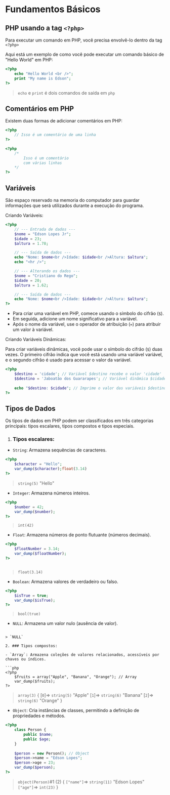 # Fundamentos Básicos


## PHP usando a tag `<?php>`

Para executar um comando em PHP, você precisa envolvê-lo dentro da tag `<?php>`

Aqui está um exemplo de como você pode executar um comando básico de "Hello World" em PHP:

```php
<?php
    echo "Hello World <br />";
    print "My name is Edson";
?>
```

> `echo` e `print` é dois comandos de saída em `php`

## Comentários em PHP

Existem duas formas de adicionar comentários em PHP:

```php
<?php
    // Isso é um comentário de uma linha
?>
```

```php
<?php
    /* 
        Isso é um comentário
        com várias linhas
    */
?>
```

## Variáveis

São espaço reservado na memoria do computador para guardar informações que será utilizados durante a execução do programa.

Criando Variáveis:

```php
<?php 
    // --- Entrada de dados ---
    $nome = "Edson Lopes Jr";
    $idade = 23;
    $altura = 1.78;

    // --- Saída de dados ---
    echo "Nome: $nome<br />Idade: $idade<br />Altura: $altura";
    echo "<hr />";

    // --- Alterando os dados ---
    $nome = "Cristiano do Rego";
    $idade = 20;
    $altura = 1.62;

    // --- Saída de dados ---
    echo "Nome: $nome<br />Idade: $idade<br />Altura: $altura";
?>
```
- Para criar uma variável em PHP, comece usando o símbolo do cifrão (`$`).
- Em seguida, adicione um nome significativo para a variável.
- Após o nome da variável, use o operador de atribuição (`=`) para atribuir um valor à variável.

Criando Variáveis Dinâmicas:

Para criar variáveis dinâmicas, você pode usar o símbolo do cifrão (`$`) duas vezes. O primeiro cifrão indica que você está usando uma variável variável, e o segundo cifrão é usado para acessar o valor da variável.

```php
<?php
    $destino = 'cidade'; // Variável $destino recebe o valor 'cidade'
    $$destino = 'Jaboatão dos Guararapes'; // Variável dinâmica $cidade é criada e recebe o valor 'Jaboatão dos Guararapes'
    
    echo "$destino: $cidade"; // Imprime o valor das variáveis $destino e $cidade
?>
```
## Tipos de Dados

Os tipos de dados em PHP podem ser classificados em três categorias principais: tipos escalares, tipos compostos e tipos especiais.

1. ### Tipos escalares:

- `String`: Armazena sequências de caracteres.

```php
<?php
    $character = "Hello";
    var_dump($character);float(3.14)
?>
```

> `string(5)` "Hello"

- `Integer`: Armazena números inteiros.

```php
<?php
    $number = 42;
    var_dump($number);
?>
```

> `int(42)`

- `Float`: Armazena números de ponto flutuante (números decimais).

```php
<?php
    $floatNumber = 3.14;
    var_dump($floatNumber);
?>
 
```

> `float(3.14)`

- `Boolean`: Armazena valores de verdadeiro ou falso.

```php
<?php
    $isTrue = true; 
    var_dump($isTrue);
?>

```

> `bool(true)`

- `NULL`: Armazena um valor nulo (ausência de valor).

<?php 
```php
    $isNull = null;
    var_dump($isNull);
?>

```

> `NULL`

2. ### Tipos compostos:

- `Array`: Armazena coleções de valores relacionados, acessíveis por chaves ou índices.

```php
<?php 
    $fruits = array("Apple", "Banana", "Orange"); // Array
    var_dump($fruits);
?>
```

> `array(3)` { [`0`]=> `string(5)` "Apple" [`1`]=> `string(6)` "Banana" [`2`]=> `string(6)` "Orange" }

- `Object`: Cria instâncias de classes, permitindo a definição de propriedades e métodos.

```php
<?php 
    class Person {
        public $name;
        public $age;
    }
    
    $person = new Person(); // Object
    $person->name = "Edson Lopes";
    $person->age = 23;
    var_dump($person);
?>

```

> `object(Person)`#1 (2) { `["name"]`=> `string(11)` "Edson Lopes" `["age"]`=> `int(23)` }


